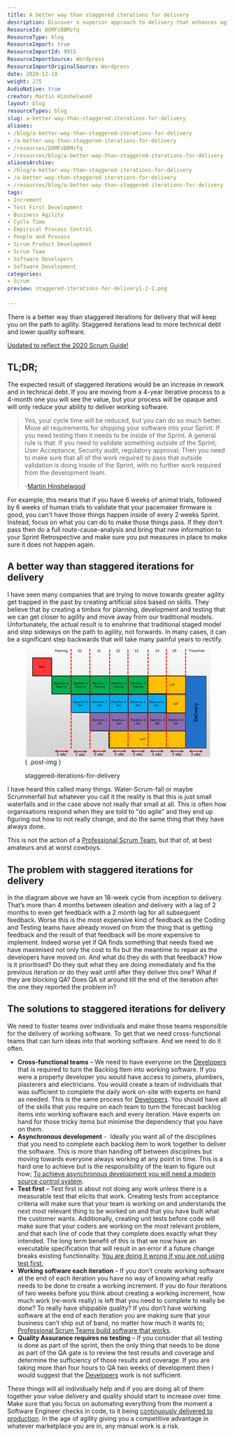```yaml
---
title: A better way than staggered iterations for delivery
description: Discover a superior approach to delivery that enhances agility and reduces technical debt. Learn how to implement effective cross-functional teams today!
ResourceId: DOMFzBBMzfq
ResourceType: blog
ResourceImport: true
ResourceImportId: 9915
ResourceImportSource: Wordpress
ResourceImportOriginalSource: Wordpress
date: 2020-12-10
weight: 275
AudioNative: true
creator: Martin Hinshelwood
layout: blog
resourceTypes: blog
slug: a-better-way-than-staggered-iterations-for-delivery
aliases:
- /blog/a-better-way-than-staggered-iterations-for-delivery
- /a-better-way-than-staggered-iterations-for-delivery
- /resources/DOMFzBBMzfq
- /resources/blog/a-better-way-than-staggered-iterations-for-delivery
aliasesArchive:
- /blog/a-better-way-than-staggered-iterations-for-delivery
- /a-better-way-than-staggered-iterations-for-delivery
- /resources/blog/a-better-way-than-staggered-iterations-for-delivery
tags:
- Increment
- Test First Development
- Business Agility
- Cycle Time
- Empirical Process Control
- People and Process
- Scrum Product Development
- Scrum Team
- Software Developers
- Software Development
categories:
- Scrum
preview: staggered-iterations-for-delivery1-2-2.png

---
```

There is a better way than staggered iterations for delivery that will keep you on the path to agility. Staggered iterations lead to more technical debt and lower quality software.

[Updated to reflect the 2020 Scrum Guide!](https://nkdagility.com/the-2020-scrum-guide/)

## TL;DR;

The expected result of staggered iterations would be an increase in rework and in technical debt. If you are moving from a 4-year iterative process to a 4-month one you will see the value, but your process will be opaque and will only reduce your ability to deliver working software.

> Yes, your cycle time will be reduced, but you can do so much better. Move all requirements for shipping your software into your Sprint. If you need testing then it needs to be inside of the Sprint. A general rule is that: If you need to validate something outside of the Sprint; User Acceptance, Security audit, regulatory approval; Then you need to make sure that all of the work required to pass that outside validation is doing inside of the Sprint, with no further work required from the development team.
>
> \-[Martin Hinshelwood](https://nkdagility.com/company/about-us/)

For example, this means that if you have 6 weeks of animal trials, followed by 6 weeks of human trials to validate that your pacemaker firmware is good, you can't have those things happen inside of every 2 weeks Sprint. Instead, focus on what you can do to make those things pass. If they don't pass then do a full route-cause-analysis and bring that new information to your Sprint Retrospective and make sure you put measures in place to make sure it does not happen again.

## A better way than staggered iterations for delivery

I have seen many companies that are trying to move towards greater agility get trapped in the past by creating artificial silos based on skills. They believe that by creating a timbox for planning, development and testing that we can get closer to agility and move away from our traditional models. Unfortunately, the actual result is to enshrine that traditional staged model and step sideways on the path to agility, not forwards. In many cases, it can be a significant step backwards that will take many painful years to rectify.

<figure>

![](images/staggered-iterations-for-delivery-1-1.png)
{ .post-img }

<figcaption>

staggered-iterations-for-delivery

</figcaption>

</figure>

I have heard this called many things. Water-Scrum-fall or maybe Scrummerfall but whatever you call it the reality is that this is just small waterfalls and in the case above not really that small at all. This is often how organisations respond when they are told to "do agile" and they end up figuring out how to not really change, and do the same thing that they have always done.

This is not the action of a [Professional Scrum Team](/the-2020-scrum-guide/#scrum-team), but that of, at best amateurs and at worst cowboys.

## The problem with staggered iterations for delivery

In the diagram above we have an 18-week cycle from inception to delivery. That’s more than 4 months between ideation and delivery with a lag of 2 months to even get feedback with a 2 month lag for all subsequent feedback. Worse this is the most expensive kind of feedback as the Coding and Testing teams have already moved on from the thing that is getting feedback and the result of that feedback will be more expensive to implement. Indeed worse yet if QA finds something that needs fixed we have maximised not only the cost to fix but the meantime to repair as the developers have moved on. And what do they do with that feedback? How is it prioritised? Do they quit what they are doing immediately and fix the previous iteration or do they wait until after they deliver this one? What if they are blocking QA? Does QA sit around till the end of the iteration after the one they reported the problem in?

## The solutions to staggered iterations for delivery

We need to foster teams over individuals and make those teams responsible for the delivery of working software. To get that we need cross-functional teams that can turn ideas into that working software. And we need to do it often.

- **Cross-functional teams** – We need to have everyone on the [Developers](/the-2020-scrum-guide/#developers) that is required to turn the Backlog Item into working software. If you were a property developer you would have access to joiners, plumbers, plasterers and electricians. You would create a team of individuals that was sufficient to complete the daily work on-site with experts on hand as needed. This is the same process for [Developers](https://nkdagility.com/the-2020-scrum-guide/#developers). You should have all of the skills that you require on each team to turn the forecast backlog items into working software each and every iteration. Have experts on hand for those tricky items but minimise the dependency that you have on them.
- **Asynchronous development** -  Ideally you want all of the disciplines that you need to complete each backlog item to work together to deliver the software. This is more than handing off between disciplines but moving towards everyone always working at any point in time. This is a hard one to achieve but is the responsibility of the team to figure out how; [To achieve asynchronous development you will need a modern source control system](https://nkdagility.com/getting-started-with-modern-source-control-system-and-devops/).
- **Test first** – Test first is about not doing any work unless there is a measurable test that elicits that work. Creating tests from acceptance criteria will make sure that your team is working on and understands the next most relevant thing to be worked on and that you have built what the customer wants. Additionally, creating unit tests before code will make sure that your coders are working on the most relevant problem, and that each line of code that they complete does exactly what they intended. The long term benefit of this is that we now have an executable specification that will result in an error if a future change breaks existing functionality. [You are doing it wrong if you are not using test first.](https://nkdagility.com/you-are-doing-it-wrong-if-you-are-not-using-test-first/)
- **Working software each iteration** – If you don’t create working software at the end of each iteration you have no way of knowing what really needs to be done to create a working increment. If you do four iterations of two weeks before you think about creating a working increment, how much work (re-work really) is left that you need to complete to really be done? To really have shippable quality? If you don’t have working software at the end of each iteration you are making sure that your business can’t ship out of band, no matter how much it wants to; [Professional Scrum Teams build software that works](https://nkdagility.com/professional-scrum-teams-build-software-works/).
- **Quality Assurance requires no testing** – If you consider that all testing is done as part of the sprint, then the only thing that needs to be done as part of the QA gate is to review the test results and coverage and determine the sufficiency of those results and coverage. If you are taking more than four hours to QA two weeks of development then I would suggest that the [Developers](https://nkdagility.com/the-2020-scrum-guide/#developers) work is not sufficient.

These things will all individually help and if you are doing all of them together your value delivery and quality should start to increase over time. Make sure that you focus on automating everything from the moment a Software Engineer checks in code, to it being [continuously delivered to production](https://nkdagility.com/continuous-deliver-sprint/). In the age of agility giving you a competitive advantage in whatever marketplace you are in, any manual work is a risk.
